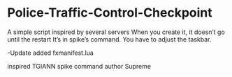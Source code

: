 # Police-Traffic-Control-Checkpoint
A simple script inspired by several servers
When you create it, it doesn’t go until the restart
It’s in spike’s command.
You have to adjust the taskbar.

-Update
added fxmanifest.lua 

inspired TGIANN
spike command author Supreme

